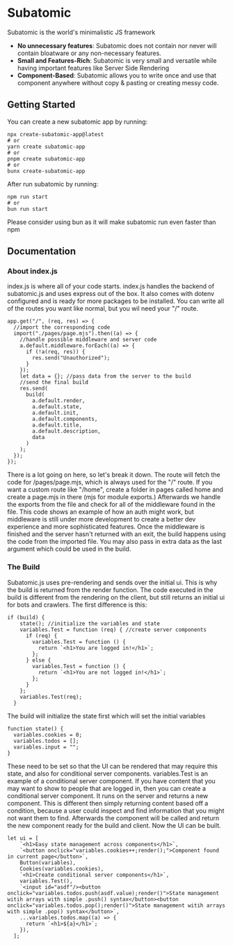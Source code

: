 # Subatomic 

Subatomic is the world's minimalistic JS framework

 - **No unnecessary features**: Subatomic does not contain nor never will contain bloatware or any non-necessary features. 
 -  **Small and Features-Rich**: Subatomic is very small and versatile while having important features like Server Side Rendering
 - **Component-Based**:  Subatomic allows you to write once and use that component anywhere without copy & pasting or creating messy code.

## Getting Started

You can create a new subatomic app by running:

    npx create-subatomic-app@latest
    # or
    yarn create subatomic-app
    # or
    pnpm create subatomic-app
    # or
    bunx create-subatomic-app

After run subatomic by running:

    npm run start
    # or
    bun run start
Please consider using bun as it will make subatomic run even faster than npm

## Documentation

### About index.js

index.js is where all of your code starts. index.js handles the backend of subatomic.js and uses express out of the box. It also comes with dotenv configured and is ready for more packages to be installed. You can write all of the routes you want like normal, but you wil need your "/" route.

```
app.get("/", (req, res) => {
  //import the corresponding code
  import("./pages/page.mjs").then((a) => {
    //handle possible middleware and server code
    a.default.middleware.forEach((a) => {
      if (!a(req, res)) {
        res.send("Unauthorized");
      }
    });
    let data = {}; //pass data from the server to the build
    //send the final build
    res.send(
      build(
        a.default.render,
        a.default.state,
        a.default.init,
        a.default.components,
        a.default.title,
        a.default.description,
        data
      )
    );
  });
});
```
There is a lot going on here, so let's break it down.
The route will fetch the code for /pages/page.mjs, which is always used for the "/" route. If you want a custom route like "/home", create a folder in pages called home and create a page.mjs in there (mjs for module exports.) Afterwards we handle the exports from the file and check for all of the middleware found in the file. This code shows an example of how an auth might work, but middleware is still under more development to create a better dev experience and more sophisticated features. Once the middleware is finished and the server hasn't returned with an exit, the build happens using the code from the imported file. You may also pass in extra data as the last argument which could be used in the build.

### The Build

Subatomic.js uses pre-rendering and sends over the initial ui. This is why the build is returned from the render function. The code executed in the build is different from the rendering on the client, but still returns an initial ui for bots and crawlers. The first difference is this: 

```
if (build) {
    state(); //initialize the variables and state
    variables.Test = function (req) { //create server components
      if (req) {
        variables.Test = function () {
          return `<h1>You are logged in!</h1>`;
        };
      } else {
        variables.Test = function () {
          return `<h1>You are not logged in!</h1>`;
        };
      }
    };
    variables.Test(req);
  }
```

The build will initialize the state first which will set the initial variables

```
function state() {
  variables.cookies = 0;
  variables.todos = [];
  variables.input = "";
}
```
These need to be set so that the UI can be rendered that may require this state, and also for conditional server components. variables.Test is an example of a conditional server component. If you have content that you may want to show to people that are logged in, then you can create a conditional server component. It runs on the server and returns a new component. This is different then simply returning content based off a condition, because a user could inspect and find information that you might not want them to find. Afterwards the component will be called and return the new component ready for the build and client. Now the UI can be built.

```
let ui = [
    `<h1>Easy state management across components</h1>`,
    `<button onclick="variables.cookies++;render();">Component found in current page</button>`,
    Button(variables),
    Cookies(variables.cookies),
    `<h1>Create conditional server components</h1>`,
    variables.Test(),
    `<input id="asdf"/><button onclick="variables.todos.push(asdf.value);render()">State management witih arrays with simple .push() syntax</button><button onclick="variables.todos.pop();render()">State management witih arrays with simple .pop() syntax</button>`,
    ...variables.todos.map((a) => {
      return `<h1>${a}</h1>`;
    }),
  ];
```
